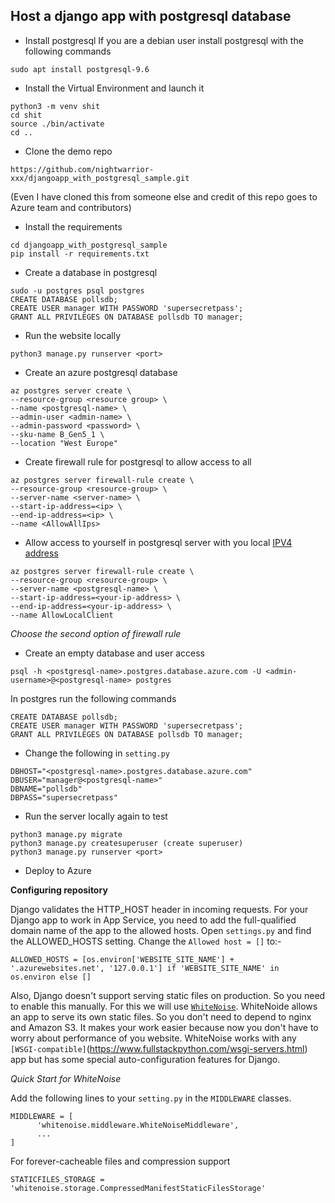 ## Host a django app with postgresql database

- Install postgresql 
If you are a debian user install postgresql with the following commands
```
sudo apt install postgresql-9.6
```

- Install the Virtual Environment and launch it
```
python3 -m venv shit
cd shit
source ./bin/activate
cd ..
```

- Clone the demo repo
```
https://github.com/nightwarrior-xxx/djangoapp_with_postgresql_sample.git
```
(Even I have cloned this from someone else and credit of this repo goes to Azure team and contributors)

- Install the requirements
```
cd djangoapp_with_postgresql_sample
pip install -r requirements.txt
```

- Create a database in postgresql
```
sudo -u postgres psql postgres
CREATE DATABASE pollsdb;
CREATE USER manager WITH PASSWORD 'supersecretpass';
GRANT ALL PRIVILEGES ON DATABASE pollsdb TO manager;
```

- Run the website locally
```
python3 manage.py runserver <port>
```

- Create an azure postgresql database
```
az postgres server create \
--resource-group <resource group> \
--name <postgresql-name> \
--admin-user <admin-name> \
--admin-password <password> \
--sku-name B_Gen5_1 \
--location "West Europe"
```

- Create firewall rule for postgresql to allow access to all
```
az postgres server firewall-rule create \
--resource-group <resource-group> \
--server-name <server-name> \
--start-ip-address=<ip> \
--end-ip-address=<ip> \
--name <AllowAllIps>
```

- Allow access to yourself in postgresql server with you local [IPV4 address](https://www.whatsmyip.org/)
```
az postgres server firewall-rule create \
--resource-group <resource-group> \
--server-name <postgresql-name> \
--start-ip-address=<your-ip-address> \
--end-ip-address=<your-ip-address> \
--name AllowLocalClient
```
*Choose the second option of firewall rule*

- Create an empty database and user access
```
psql -h <postgresql-name>.postgres.database.azure.com -U <admin-username>@<postgresql-name> postgres
```

In postgres run the following commands
```
CREATE DATABASE pollsdb;
CREATE USER manager WITH PASSWORD 'supersecretpass';
GRANT ALL PRIVILEGES ON DATABASE pollsdb TO manager;

```
- Change the following in ```setting.py```

```
DBHOST="<postgresql-name>.postgres.database.azure.com"
DBUSER="manager@<postgresql-name>"
DBNAME="pollsdb"
DBPASS="supersecretpass"
```

- Run the server locally again to test

```
python3 manage.py migrate
python3 manage.py createsuperuser (create superuser)
python3 manage.py runserver <port>
```

- Deploy to Azure

**Configuring repository**

Django validates the HTTP_HOST header in incoming requests. For your Django app to work in App Service, you need to add the full-qualified domain name of the app to the allowed hosts. Open ```settings.py``` and find the ALLOWED_HOSTS setting. Change the ```Allowed host = []```
to:-
```
ALLOWED_HOSTS = [os.environ['WEBSITE_SITE_NAME'] + '.azurewebsites.net', '127.0.0.1'] if 'WEBSITE_SITE_NAME' in os.environ else []
```

Also, Django doesn't support serving static files on production. So you need to enable this manually. For this we will use [```WhiteNoise```](https://whitenoise.evans.io/en/stable/). WhiteNoide allows an app to serve its own static files. So you don't need to depend to nginx and Amazon S3. It makes your work easier because now you don't have to worry about performance of you website. WhiteNoise works with any ```[WSGI-compatible]```(https://www.fullstackpython.com/wsgi-servers.html) app but has some special auto-configuration features for Django.

*Quick Start for WhiteNoise*

Add the following lines to your ```setting.py``` in the ```MIDDLEWARE``` classes.
```
MIDDLEWARE = [
      'whitenoise.middleware.WhiteNoiseMiddleware',
      ...
]
```
For forever-cacheable files and compression support

```
STATICFILES_STORAGE = 'whitenoise.storage.CompressedManifestStaticFilesStorage'
```
